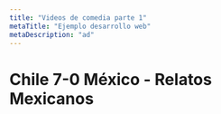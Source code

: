 ```yaml
---
title: "Videos de comedia parte 1"
metaTitle: "Ejemplo desarrollo web"
metaDescription: "ad"
---
```


# Chile 7-0 México - Relatos Mexicanos
<Youtube youTubeID="28YeeREJk5k" />
